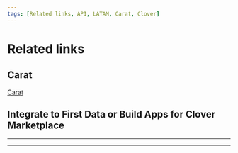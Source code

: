 ```yaml
---
tags: [Related links, API, LATAM, Carat, Clover]
---
```


# Related links

## Carat

[Carat](https://dev.softwareexpress.com.br/)


## Integrate to First Data or Build Apps for Clover Marketplace

---

<!-- type: row -->

<!-- type: card
title: Clover
description: Add semi-integrated payments to your iOS, Android or Windows POS using our attractive Clover Mini or Go hardware. [Clover]([https://www.postman.com/](https://www.clover.com/pos/integration-services))
-->

<!-- type: card
title: cardPointe Gateway
description: Securely process a wide range of credit, debit and alternative payment options, for both card-present and card-not-present transactions, with our complete set of APIs. Simply manage all transactions from one place, with the comprehensive CardPointe platform. [cardPointe Gateway](https://developer.cardpointe.com/)
-->

<!-- type: card
title: Rapid Connect
description: One stop access to create, test, certify and deliver payment rich applications that seamlessly integrate to First Data Payment Systems. [Rapid Connect](https://www.rapidconnect.com/rcpub/pubapp/RapidConnectPub/)
-->

<!-- type: card
title: Clover App Market
description: Develop Apps for the Clover Marketplace. [Clover App Market](https://www.clover.com/appmarket)
-->

<!-- type: row-end -->

---

